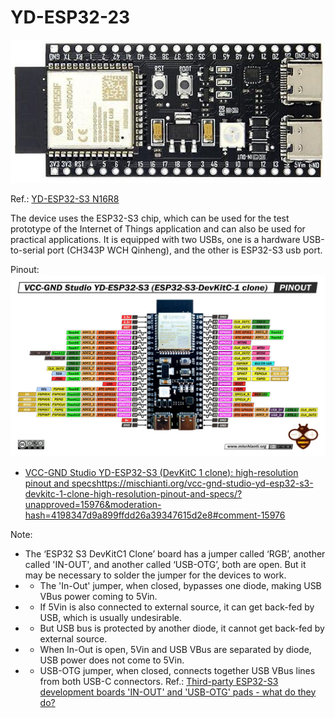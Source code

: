 # YD-ESP32-23

![img](https://raw.githubusercontent.com/rtek1000/YD-ESP32-23/main/yd_esp32_s3-23.jpg)


Ref.: [YD-ESP32-S3 N16R8](https://circuitpython.org/board/yd_esp32_s3_n16r8/)

The device uses the ESP32-S3 chip, which can be used for the test prototype of the Internet of Things application and can also be used for practical applications. It is equipped with two USBs, one is a hardware USB-to-serial port (CH343P WCH Qinheng), and the other is ESP32-S3 usb port.

Pinout:
![img](https://raw.githubusercontent.com/rtek1000/YD-ESP32-23/main/yd-esp32-s3-devkitc-1-clone-pinout.jpg)

- [VCC-GND Studio YD-ESP32-S3 (DevKitC 1 clone): high-resolution pinout and specs](https://mischianti.org/vcc-gnd-studio-yd-esp32-s3-devkitc-1-clone-high-resolution-pinout-and-specs/?unapproved=15976&moderation-hash=4198347d9a899ffdd26a39347615d2e8#comment-15976)https://mischianti.org/vcc-gnd-studio-yd-esp32-s3-devkitc-1-clone-high-resolution-pinout-and-specs/?unapproved=15976&moderation-hash=4198347d9a899ffdd26a39347615d2e8#comment-15976

Note:
- The ‘ESP32 S3 DevKitC1 Clone’ board has a jumper called ‘RGB’, another called 'IN-OUT', and another called ‘USB-OTG’, both are open. But it may be necessary to solder the jumper for the devices to work.
- - The 'In-Out' jumper, when closed, bypasses one diode, making USB VBus power coming to 5Vin.
- - If 5Vin is also connected to external source, it can get back-fed by USB, which is usually undesirable.
- - But USB bus is protected by another diode, it cannot get back-fed by external source.
- - When In-Out is open, 5Vin and USB VBus are separated by diode, USB power does not come to 5Vin.
- - USB-OTG jumper, when closed, connects together USB VBus lines from both USB-C connectors.
Ref.: [Third-party ESP32-S3 development boards 'IN-OUT' and 'USB-OTG' pads - what do they do?](https://www.reddit.com/r/esp32/comments/10rdngp/thirdparty_esp32s3_development_boards_inout_and/?rdt=39953)
